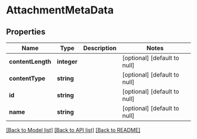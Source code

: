 # AttachmentMetaData

## Properties
Name | Type | Description | Notes
------------ | ------------- | ------------- | -------------
**contentLength** | **integer** |  | [optional] [default to null]
**contentType** | **string** |  | [optional] [default to null]
**id** | **string** |  | [optional] [default to null]
**name** | **string** |  | [optional] [default to null]

[[Back to Model list]](../README.md#documentation-for-models) [[Back to API list]](../README.md#documentation-for-api-endpoints) [[Back to README]](../README.md)


